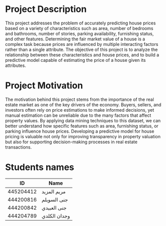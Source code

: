# Project Description  
This project addresses the problem of accurately predicting house prices based on a variety of characteristics such as area, number of bedrooms and bathrooms, number of stories, parking availability, furnishing status, and other features. Determining the fair market value of a house is a complex task because prices are influenced by multiple interacting factors rather than a single attribute. The objective of this project is to analyze the relationship between these characteristics and house prices, and to build a predictive model capable of estimating the price of a house given its attributes.

# Project Motivation  
The motivation behind this project stems from the importance of the real estate market as one of the key drivers of the economy. Buyers, sellers, and investors often rely on price estimations to make informed decisions, yet manual estimation can be unreliable due to the many factors that affect property values. By applying data mining techniques to this dataset, we can better understand how specific features such as area, furnishing status, or parking influence house prices. Developing a predictive model for house pricing is valuable not only for improving transparency in property valuation but also for supporting decision-making processes in real estate transactions.

# Students names
| ID | Name |
|----------|----------|
| 445204412  | مريم المزيد  |
| 444200816  | جنى السويلم  |  
| 444200842  | جنى العبيدي  |
| 444204789  |  وجدان الكلدي  |  
 

